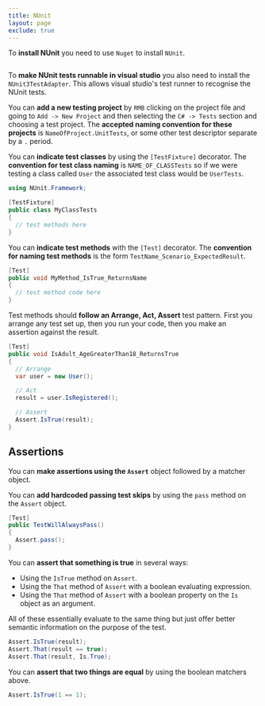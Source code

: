 ```yaml
---
title: NUnit
layout: page
exclude: true
---
```


To **install NUnit** you need to use `Nuget` to install 	`NUnit`.
```powershell
```

To **make NUnit tests runnable in visual studio** you also need to install the `NUnit3TestAdapter`. This allows visual studio's test runner to recognise the NUnit tests.

You can **add a new testing project** by `RMB` clicking on the project file and going to `Add -> New Project` and then selecting the `C# -> Tests` section and choosing a test project. The **accepted naming convention for these projects** is `NameOfProject.UnitTests`, or some other test descriptor separate by a `.` period.

You can **indicate test classes** by using the `[TestFixture]` decorator. The **convention for test class naming** is `NAME_OF_CLASSTests` so if we were testing a class called `User` the associated test class would be `UserTests`. 
```csharp
using NUnit.Framework;

[TestFixture]
public class MyClassTests
{
  // test methods here
}
```

You can **indicate test methods** with the `[Test]` decorator. The **convention for naming test methods** is the form `TestName_Scenario_ExpectedResult`.
```csharp
[Test]
public void MyMethod_IsTrue_ReturnsName
{
  // test method code here
}
```

Test methods should **follow an Arrange, Act, Assert** test pattern. First you arrange any test set up, then you run your code, then you make an assertion against the result.
```csharp
[Test]
public void IsAdult_AgeGreaterThan18_ReturnsTrue
{
  // Arrange
  var user = new User();

  // Act
  result = user.IsRegistered();

  // Assert
  Assert.IsTrue(result);
}
```

## Assertions

You can **make assertions using the `Assert`** object followed by a matcher object. 

You can **add hardcoded passing test skips** by using the `pass` method on the `Assert` object.
```csharp
[Test]
public TestWillAlwaysPass()
{
  Assert.pass();
}
```

You can **assert that something is true** in several ways: 
- Using the `IsTrue` method on `Assert`. 
- Using the `That` method of `Assert` with a boolean evaluating expression. 
- Using the `That` method of `Assert` with a boolean property on the `Is` object as an argument.

All of these essentially evaluate to the same thing but just offer better semantic information on the purpose of the test.
```csharp
Assert.IsTrue(result);
Assert.That(result == true);
Assert.That(result, Is.True);
```

You can **assert that two things are equal** by using the boolean matchers above.
```csharp
Assert.IsTrue(1 == 1);
```
<!--stackedit_data:
eyJoaXN0b3J5IjpbMTkwMzMyNzQzNCwxNDU2OTMwNzM0LC0xND
A1MTAxMDYwLC0xNzMyMDcyNTc0LDEyMzQ0NTg4NDYsLTIwMjA1
NTc0MjMsLTE3ODk3NTE5OTldfQ==
-->